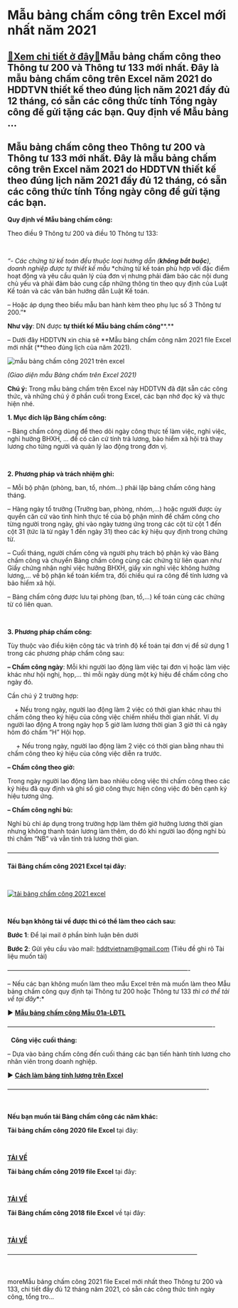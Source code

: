 Mẫu bảng chấm công trên Excel mới nhất năm 2021
===============================================

[:gift:Xem chi tiết ở đây:gift:](https://hddtvn.com/mau-bang-cham-cong-tren-excel-moi-nhat-nam-2021/)Mẫu bảng chấm công theo Thông tư 200 và Thông tư 133 mới nhất. Đây là mẫu bảng chấm công trên Excel năm 2021 do HDDTVN thiết kế theo đúng lịch năm 2021 đầy đủ 12 tháng, có sẵn các công thức tính Tổng ngày công để gửi tặng các bạn. Quy định về Mẫu bảng …
-------------------------------------------------------------------------------------------------------------------------------------------------------------------------------------------------------------------------------------------------------------



Mẫu bảng chấm công theo Thông tư 200 và Thông tư 133 mới nhất. Đây là mẫu bảng chấm công trên Excel năm 2021 do HDDTVN thiết kế theo đúng lịch năm 2021 đầy đủ 12 tháng, có sẵn các công thức tính Tổng ngày công để gửi tặng các bạn.
----------------------------------------------------------------------------------------------------------------------------------------------------------------------------------------------------------------------------------------


**Quy định về Mẫu bảng chấm công:**


Theo điều 9 Thông tư 200 và điều 10 Thông tư 133:  

   

*“- Các chứng từ kế toán đều thuộc loại hướng dẫn (**không bắt buộc**), doanh nghiệp* *được tự thiết kế mẫu* *chứng từ kế toán phù hợp với đặc điểm hoạt động và yêu cầu quản lý của đơn vị nhưng phải đảm bảo các nội dung chủ yếu và phải đảm bảo cung cấp những thông tin theo quy định của Luật Kế toán và các văn bản hướng dẫn Luật Kế toán.  

– Hoặc áp dụng theo biểu mẫu ban hành kèm theo phụ lục số 3 Thông tư 200.”*


**Như vậy**: DN được **tự thiết kế Mẫu bảng chấm công****.**  

– Dưới đây HDDTVN xin chia sẽ **Mẫu bảng chấm công năm 2021 file Excel mới nhất (**theo đúng lịch của năm 2021).



![mẫu bảng chấm công 2021 trên excel](https://hddtvn.com/wp-content/uploads/2021/01/mau-bang-cham-cong-2021-excel.png "mẫu bảng chấm công 2021 trên excel")

*(Giao diện mẫu Bảng chấm trên Excel 2021)*

**Chú ý:** Trong mẫu bảng chấm trên Excel này HDDTVN đã đặt sẵn các công thức, và những chú ý ở phần cuối trong Excel, các bạn nhớ đọc kỹ và thực hiện nhé. 


**1. Mục đích lập Bảng chấm công:**


– Bảng chấm công dùng để theo dõi ngày công thực tế làm việc, nghỉ việc, nghỉ hưởng BHXH, … để có căn cứ tính trả lương, bảo hiểm xã hội trả thay lương cho từng người và quản lý lao động trong đơn vị.  

   

**2. Phương pháp và trách nhiệm ghi:**


– Mỗi bộ phận (phòng, ban, tổ, nhóm…) phải lập bảng chấm công hàng tháng.  

– Hàng ngày tổ trưởng (Trưởng ban, phòng, nhóm,…) hoặc người được ủy quyền căn cứ vào tình hình thực tế của bộ phận mình để chấm công cho từng người trong ngày, ghi vào ngày tương ứng trong các cột từ cột 1 đến cột 31 (tức là từ ngày 1 đến ngày 31) theo các ký hiệu quy định trong chứng từ.  

– Cuối tháng, người chấm công và người phụ trách bộ phận ký vào Bảng chấm công và chuyển Bảng chấm công cùng các chứng từ liên quan như Giấy chứng nhận nghỉ việc hưởng BHXH, giấy xin nghỉ việc không hưởng lương,… về bộ phận kế toán kiểm tra, đối chiếu qui ra công để tính lương và bảo hiểm xã hội.


– Bảng chấm công được lưu tại phòng (ban, tổ,…) kế toán cùng các chứng từ có liên quan.  

   

**3. Phương pháp chấm công:** 


Tùy thuộc vào điều kiện công tác và trình độ kế toán tại đơn vị để sử dụng 1 trong các phương pháp chấm công sau:


**– Chấm công ngày**: Mỗi khi người lao động làm việc tại đơn vị hoặc làm việc khác như hội nghị, họp,… thì mỗi ngày dùng một ký hiệu để chấm công cho ngày đó.


Cần chú ý 2 trường hợp:  

    + Nếu trong ngày, người lao động làm 2 việc có thời gian khác nhau thì chấm công theo ký hiệu của công việc chiếm nhiều thời gian nhất. Ví dụ người lao động A trong ngày họp 5 giờ làm lương thời gian 3 giờ thì cả ngày hôm đó chấm “H” Hội họp.  

     + Nếu trong ngày, người lao động làm 2 việc có thời gian bằng nhau thì chấm công theo ký hiệu của công việc diễn ra trước.


**– Chấm công theo giờ:**  

Trong ngày người lao động làm bao nhiêu công việc thì chấm công theo các ký hiệu đã quy định và ghi số giờ công thực hiện công việc đó bên cạnh ký hiệu tương ứng.


**– Chấm công nghỉ bù:**   

Nghỉ bù chỉ áp dụng trong trường hợp làm thêm giờ hưởng lương thời gian nhưng không thanh toán lương làm thêm, do đó khi người lao động nghỉ bù thì chấm “NB” và vẫn tính trả lương thời gian.



 ——————————————————————————————————

  

**Tải Bảng chấm công 2021 Excel tại đây:**  

  

[![tải bảng chấm công 2021 excel](https://hddtvn.com/wp-content/uploads/2021/01/tai-xuong.png "tải bảng chấm công 2021 excel")](https://drive.google.com/u/0/uc?id=1j9cCIuBqyDMJffEKVxFcorn8uCB7FKAZ&export=download "tải bảng chấm công 2021 excel")  

  

  

**Nếu bạn không tải về được thì có thể làm theo cách sau:**  

  
  

**Bước 1**: Để lại mail ở phần bình luận bên dưới  
  

**Bước 2**: Gửi yêu cầu vào mail: hddtvietnam@gmail.com (Tiêu đề ghi rõ Tài liệu muốn tải)

 —————————————————————————————-

  

– Nếu các bạn không muốn làm theo mẫu Excel trên mà muốn làm theo Mẫu bảng chấm công quy định tại Thông tư 200 hoặc Thông tư 133 *thì có thể tải về tại đây**:*

► **[Mẫu bảng chấm công Mẫu 01a-LĐTL](# "mẫu bảng chấm công theo thông tư 200")**

 —————————————————————————————————-  

  
**Công việc cuối tháng:**   

– Dựa vào bảng chấm công đến cuối tháng các bạn tiến hành tính lương cho nhân viên trong doanh nghiệp. 



► **[Cách làm bảng tính lương trên Excel](# "cách làm bảng tính lương trên excel")**

  

 ————————————————————————————————-  

  


**Nếu bạn muốn tải Bảng chấm công các năm khác:**

**Tải bảng chấm công 2020 file Excel** tại đây:  

  

**[TẢI VỀ](https://drive.google.com/uc?authuser=4&id=1e4pN0yr4zc-AEWB_cFwtV43_4rcHP2ED&export=download "Bảng chấm công 2020")**

**Tải bảng chấm công 2019 file Excel** tại đây:  

  



**[TẢI VỀ](https://drive.google.com/uc?authuser=4&id=18U9bTL2bvsNrsgrfSeZdEVs5EJwzC_h0&export=download "Bảng chấm công 2019")**

  

**Tải Bảng chấm công 2018 file Excel** về tại đây:  

  

**[TẢI VỀ](https://drive.google.com/uc?authuser=4&id=1cfBSFaVNuCWWe8CwaDR3JquFdpju9FGX&export=download "bang cham cong")**

 ——————————————————————————————–  

  


moreMẫu bảng chấm công 2021 file Excel mới nhất theo Thông tư 200 và 133, chi tiết đầy đủ 12 tháng năm 2021, có sẵn các công thức tính ngày công, tổng tro…

